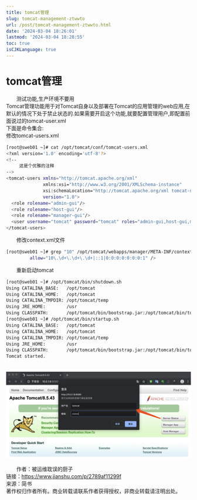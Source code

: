 ```yaml
---
title: tomcat管理
slug: tomcat-management-ztwwto
url: /post/tomcat-management-ztwwto.html
date: '2024-03-04 18:26:01'
lastmod: '2024-03-04 18:28:55'
toc: true
isCJKLanguage: true
---
```


# tomcat管理

　　测试功能,生产环境不要用  
Tomcat管理功能用于对Tomcat自身以及部署在Tomcat的应用管理的web应用,在默认的情况下处于禁止状态的.如果需要开启这个功能,就要配置管理用户,即配置前面说过的tomcat-user.xml  
下面是命令集合:  
修改tomcat-users.xml

```bash
[root@sweb01 ~]# cat /opt/tomcat/conf/tomcat-users.xml    
<?xml version='1.0' encoding='utf-8'?>
<!--
     这是个优雅的注释
-->
<tomcat-users xmlns="http://tomcat.apache.org/xml"
              xmlns:xsi="http://www.w3.org/2001/XMLSchema-instance"
              xsi:schemaLocation="http://tomcat.apache.org/xml tomcat-users.xsd"
              version="1.0">
  <role rolename="admin-gui"/>
  <role rolename="host-gui"/>
  <role rolename="manager-gui"/>
  <user username="tomcat" password="tomcat" roles="admin-gui,host-gui,manager-gui"/>
</tomcat-users>
```

　　修改context.xml文件

```bash
[root@sweb01 ~]# grep "10" /opt/tomcat/webapps/manager/META-INF/context.xml  
         allow="10\.\d+\.\d+\.\d+|::1|0:0:0:0:0:0:0:1" />
```

　　重新启动tomcat

```bash
[root@sweb01 ~]# /opt/tomcat/bin/shutdown.sh 
Using CATALINA_BASE:   /opt/tomcat
Using CATALINA_HOME:   /opt/tomcat
Using CATALINA_TMPDIR: /opt/tomcat/temp
Using JRE_HOME:        /usr
Using CLASSPATH:       /opt/tomcat/bin/bootstrap.jar:/opt/tomcat/bin/tomcat-juli.jar
[root@sweb01 ~]# /opt/tomcat/bin/startup.sh 
Using CATALINA_BASE:   /opt/tomcat
Using CATALINA_HOME:   /opt/tomcat
Using CATALINA_TMPDIR: /opt/tomcat/temp
Using JRE_HOME:        /usr
Using CLASSPATH:       /opt/tomcat/bin/bootstrap.jar:/opt/tomcat/bin/tomcat-juli.jar
Tomcat started.
```

　　​![image](https://raw.githubusercontent.com/szhiku/hugoNext/main/content/pic/202403041829156.png)​

　　作者：被运维耽误的厨子  
链接：https://www.jianshu.com/p/2789af11299f  
来源：简书  
著作权归作者所有。商业转载请联系作者获得授权，非商业转载请注明出处。
